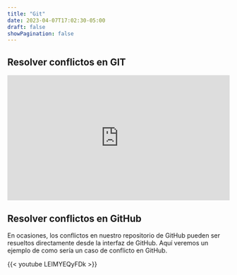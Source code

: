 ```yaml
---
title: "Git"
date: 2023-04-07T17:02:30-05:00
draft: false
showPagination: false
---
```


## Resolver conflictos en GIT
<!-- 14 minutos -->
<div style="position: relative; padding-bottom: 56.25%; height: 0; overflow: hidden;">
  <iframe style="position: absolute; top: 0; left: 0; width: 100%; height: 100%; border:0;" src="https://www.youtube.com/embed/3GymExBkKjE?start=6546&end=7421" title="YouTube video player" frameborder="0" allow="accelerometer; autoplay; clipboard-write; encrypted-media; gyroscope; picture-in-picture; web-share" allowfullscreen></iframe>
</div>

## Resolver conflictos en GitHub

En ocasiones, los conflictos en nuestro repositorio de GitHub pueden ser resueltos directamente desde la interfaz de GitHub. Aquí veremos un ejemplo de como sería un caso de conflicto en GitHub.

<!-- 9 minutos -->
{{< youtube LEIMYEQyFDk >}}